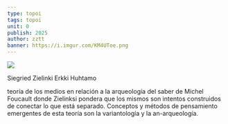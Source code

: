 ```yaml
---
type: topoi
tags: topoi
unit: 0
publish: 2025
author: zztt
banner: https://i.imgur.com/KM4UToe.png
---
```


![](https://i.imgur.com/KM4UToe.png)


Siegried Zielinki
Erkki Huhtamo


teoría de los medios en relación a la arqueología del saber de Michel Foucault donde Zielinksi pondera que los mismos son intentos construidos de conectar lo que está separado. Conceptos y métodos de pensamiento emergentes de esta teoría son la variantología y la an-arqueología.

